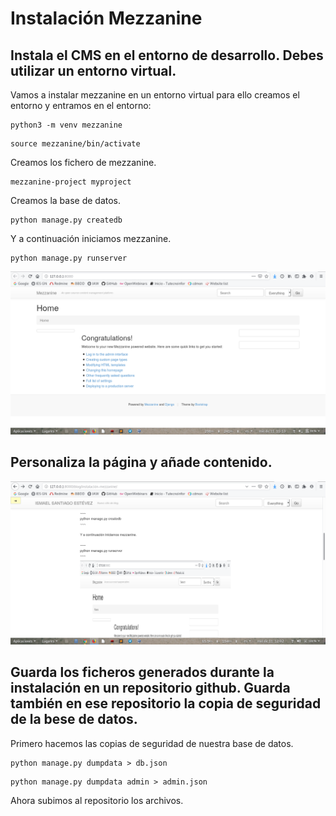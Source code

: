# Instalación Mezzanine


## Instala el CMS en el entorno de desarrollo. Debes utilizar un entorno virtual. 

Vamos a instalar mezzanine en un entorno virtual para ello creamos el entorno y entramos en el entorno:

~~~
python3 -m venv mezzanine
~~~

~~~
source mezzanine/bin/activate
~~~

Creamos los fichero de mezzanine.

~~~
mezzanine-project myproject
~~~

Creamos la base de datos.

~~~
python manage.py createdb
~~~

Y a continuación iniciamos mezzanine.

~~~
python manage.py runserver
~~~

![Primera página](img/mezzanine1.png)

## Personaliza la página y añade contenido.

![Primera página](img/mezzanine2.png)

## Guarda los ficheros generados durante la instalación en un repositorio github. Guarda también en ese repositorio la copia de seguridad de la bese de datos.

Primero hacemos las copias de seguridad de nuestra base de datos.

~~~
python manage.py dumpdata > db.json
~~~

~~~
python manage.py dumpdata admin > admin.json
~~~

Ahora subimos al repositorio los archivos.


